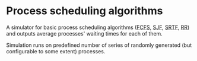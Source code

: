 # Process scheduling algorithms

A simulator for basic process scheduling algorithms ([FCFS](https://en.wikipedia.org/wiki/Scheduling_(computing)#First_come,_first_served), [SJF](https://en.wikipedia.org/wiki/Scheduling_(computing)#Priority_scheduling), [SRTF](https://en.wikipedia.org/wiki/Scheduling_(computing)#Shortest_remaining_time_first), [RR](https://en.wikipedia.org/wiki/Scheduling_(computing)#Round-robin_scheduling)) and outputs average processes' waiting times for each of them.


Simulation runs on predefined number of series of randomly generated (but configurable to some extent) processes.
